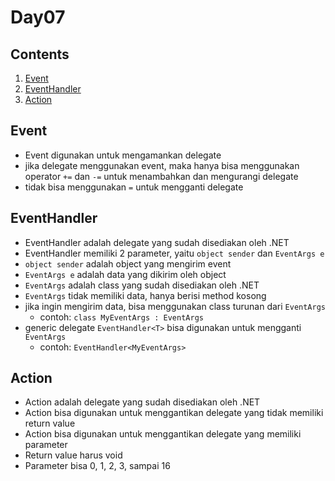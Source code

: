 # Day07

## Contents
1. [Event](#event)
1. [EventHandler](#eventhandler)
1. [Action](#action)

## Event
- Event digunakan untuk mengamankan delegate
- jika delegate menggunakan event, maka hanya bisa menggunakan operator `+=` dan `-=` untuk menambahkan dan mengurangi delegate
- tidak bisa menggunakan `=` untuk mengganti delegate

## EventHandler
- EventHandler adalah delegate yang sudah disediakan oleh .NET
- EventHandler memiliki 2 parameter, yaitu `object sender` dan `EventArgs e`
- `object sender` adalah object yang mengirim event
- `EventArgs e` adalah data yang dikirim oleh object
- `EventArgs` adalah class yang sudah disediakan oleh .NET
- `EventArgs` tidak memiliki data, hanya berisi method kosong
- jika ingin mengirim data, bisa menggunakan class turunan dari `EventArgs`
  - contoh: `class MyEventArgs : EventArgs`
- generic delegate `EventHandler<T>` bisa digunakan untuk mengganti `EventArgs`
  - contoh: `EventHandler<MyEventArgs>`

## Action
- Action adalah delegate yang sudah disediakan oleh .NET
- Action bisa digunakan untuk menggantikan delegate yang tidak memiliki return value
- Action bisa digunakan untuk menggantikan delegate yang memiliki parameter
- Return value harus void
- Parameter bisa 0, 1, 2, 3, sampai 16
